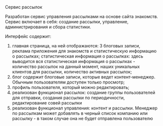 Сервис рассылок

Разработан сервис управления рассылками на основе сайта знакомств.
Сервис включает в себя: создание рассылки, управление, администрирования и сбора статистики.

Интерфейс содержит:
1) главная страница, на ней отображаются: 3 блоговых записи, реклама приложения для знакомств 
и статистическую информацию о рассылках;
статистическая информация о рассылках: здесь выводится вся статистическая информация о рассылках - количество рассылок на данный момент,
наших уникальных клиентов для рассылки, количество активных рассылок;
2) блог содержит блоговые записи, которые ведет контент-менеджер. Обычным пользователям доступен только просмотр;
3) профиль пользователя, который можно редактировать;
4) реализован функционал рассылок: создание группы пользователей для отправки, создания рассылки по периодичности, редактирование совей рассылки
5) реализован функционал управления: контент и рассылки. Менеджер по рассылкам может добавлять в черный список 
компанию или рассылку - в таком случае она не будет отправлена пользователю
